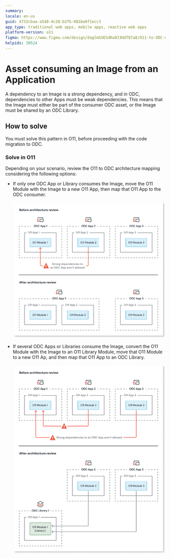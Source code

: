 ```yaml
---
summary: 
locale: en-us
guid: 4732cbaa-a548-4c28-b2fb-081be0f1ecc3
app_type: traditional web apps, mobile apps, reactive web apps
platform-version: o11
figma: https://www.figma.com/design/daglmSUESdKw9J3HdT87a8/O11-to-ODC-migration?node-id=2350-7347
helpids: 30524
---
```

# Asset consuming an Image from an Application

A dependency to an Image is a strong dependency, and in ODC, dependencies to other Apps must be weak dependencies.
This means that the Image must either be part of the consumer ODC asset, or the Image must be shared by an ODC Library.

## How to solve

You must solve this pattern in O11, before proceeding with the code migration to ODC.

### Solve in O11

Depending on your scenario, review the O11 to ODC architecture mapping considering the following options:

* If only one ODC App or Library consumes the Image, move the O11 Module with the Image to a new O11 App, then map that O11 App to the ODC consumer.

    ![Diagram showing the architecture review process for ODC and O11 modules, illustrating the movement of an O11 module to a new O11 app.](images/review-arch-consolidate-diag.png "Architecture Review for ODC and O11 Modules")

* If several ODC Apps or Libraries consume the Image, convert the O11 Module with the Image to an O11 Library Module, move that O11 Module to a new O11 Ap, and then map that O11 App to an ODC Library.

    ![Diagram showing the architecture review process for ODC and O11 modules, illustrating the movement of an O11 module to an ODC library.](images/review-arch-move-to-lib-1-diag.png "Architecture Review for ODC and O11 Modules")
